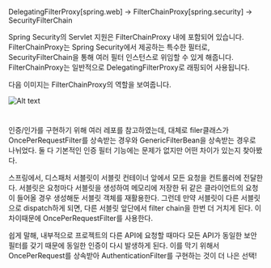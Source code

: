 DelegatingFilterProxy[spring.web] -> FilterChainProxy[spring.security] -> SecurityFilterChain

Spring Security의 Servlet 지원은 FilterChainProxy 내에 포함되어 있습니다. 
FilterChainProxy는 Spring Security에서 제공하는 특수한 필터로, SecurityFilterChain을 통해 여러 필터 인스턴스로 위임할 수 있게 해줍니다. 
FilterChainProxy는 일반적으로 DelegatingFilterProxy로 래핑되어 사용됩니다.

다음 이미지는 FilterChainProxy의 역할을 보여줍니다.

![Alt text](https://docs.spring.io/spring-security/reference/_images/servlet/architecture/filterchainproxy.png)

#
인증/인가를 구현하기 위해 여러 레포를 참고하였는데, 대체로 filer클래스가OncePerRequestFilter를 상속받는 경우와 GenericFilterBean을 상속받는 경우로 나뉘었다.
둘 다 기본적인 인증 필터 기능에는 문제가 없지만 어떤 차이가 있는지 찾아봤다.

스프링에서, 디스패처 서블릿이 서블릿 컨테이너 앞에서 모든 요청을 컨트롤러에 전달한다.
서블릿은 요청마다 서블릿을 생성하여 메모리에 저장한 뒤 같은 클라이언트의 요청이 들어올 경우 생성해둔 서블릿 객체를 재활용한다.
그런데 만약 서블릿이 다른 서블릿으로 dispatch하게 되면, 다른 서블릿 앞단에서 filter chain을 한번 더 거치게 된다.
이 차이때문에 OncePerRequestFilter를 사용한다.

쉽게 말해, 내부적으로 프로젝트의 다른 API에 요청할 때마다 모든 API가 동일한 보안 필터를 갖기 때문에 동일한 인증이 다시 발생하게 된다.
이를 막기 위해서 OncePerRequest를 상속받아 AuthenticationFilter를 구현하는 것이 더 나은 선택!

